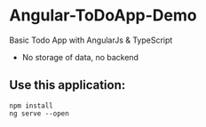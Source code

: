 # Angular-ToDoApp-Demo

Basic Todo App with AngularJs & TypeScript

- No storage of data, no backend

## Use this application:

```
npm install
ng serve --open
```

